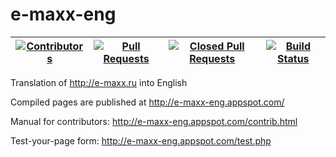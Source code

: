 e-maxx-eng
==========

| [![Contributors](https://img.shields.io/github/contributors/e-maxx-eng/e-maxx-eng.svg)](https://github.com/e-maxx-eng/e-maxx-eng/graphs/contributors) | [![Pull Requests](https://img.shields.io/github/issues-pr/e-maxx-eng/e-maxx-eng.svg)](https://github.com/e-maxx-eng/e-maxx-eng/pulls) | [![Closed Pull Requests](https://img.shields.io/github/issues-pr-closed/e-maxx-eng/e-maxx-eng.svg)](https://github.com/e-maxx-eng/e-maxx-eng/pulls?q=is%3Apr+is%3Aclosed) | [![Build Status](https://travis-ci.org/e-maxx-eng/e-maxx-eng.svg?branch=master)](https://travis-ci.org/e-maxx-eng/e-maxx-eng) |
|---|---|---|---|

Translation of http://e-maxx.ru into English

Compiled pages are published at http://e-maxx-eng.appspot.com/

Manual for contributors: http://e-maxx-eng.appspot.com/contrib.html

Test-your-page form: http://e-maxx-eng.appspot.com/test.php
